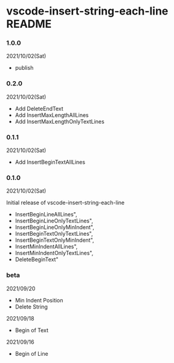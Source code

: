 # vscode-insert-string-each-line README

### 1.0.0
2021/10/02(Sat)
- publish

### 0.2.0
2021/10/02(Sat)

- Add DeleteEndText
- Add InsertMaxLengthAllLines
- Add InsertMaxLengthOnlyTextLines

### 0.1.1
2021/10/02(Sat)

- Add InsertBeginTextAllLines

### 0.1.0
2021/10/02(Sat)

Initial release of vscode-insert-string-each-line

- InsertBeginLineAllLines",
- InsertBeginLineOnlyTextLines",
- InsertBeginLineOnlyMinIndent",
- InsertBeginTextOnlyTextLines",
- InsertBeginTextOnlyMinIndent",
- InsertMinIndentAllLines",
- InsertMinIndentOnlyTextLines",
- DeleteBeginText"

### beta
2021/09/20
- Min Indent Position
- Delete String

2021/09/18
- Begin of Text

2021/09/16
- Begin of Line


